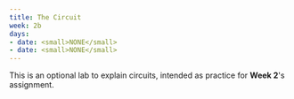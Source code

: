 ```yaml
---
title: The Circuit
week: 2b
days:
- date: <small>NONE</small>
- date: <small>NONE</small>
---
```


This is an optional lab to explain circuits, intended as practice for **Week 2**'s assignment.
